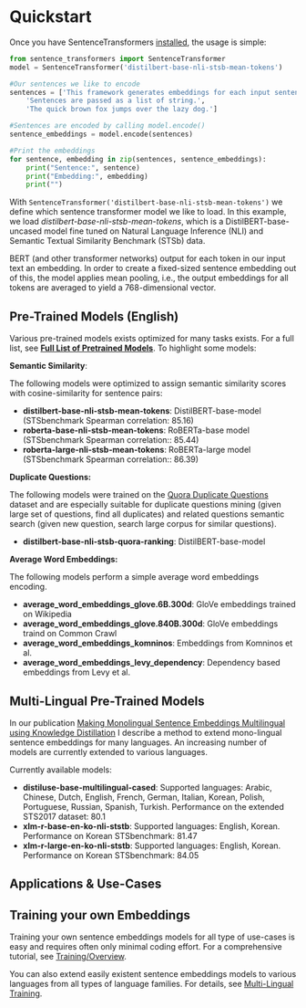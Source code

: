 # Quickstart
Once you have SentenceTransformers [installed](installation.md), the usage is simple:
```python
from sentence_transformers import SentenceTransformer
model = SentenceTransformer('distilbert-base-nli-stsb-mean-tokens')

#Our sentences we like to encode
sentences = ['This framework generates embeddings for each input sentence',
    'Sentences are passed as a list of string.', 
    'The quick brown fox jumps over the lazy dog.']

#Sentences are encoded by calling model.encode()
sentence_embeddings = model.encode(sentences)

#Print the embeddings
for sentence, embedding in zip(sentences, sentence_embeddings):
    print("Sentence:", sentence)
    print("Embedding:", embedding)
    print("")
```


With `SentenceTransformer('distilbert-base-nli-stsb-mean-tokens')` we define which sentence transformer model we like to load. In this example, we load *distilbert-base-nli-stsb-mean-tokens*, which is a DistilBERT-base-uncased model fine tuned on Natural Language Inference (NLI) and Semantic Textual Similarity Benchmark (STSb) data. 

BERT (and other transformer networks) output for each token in our input text an embedding. In order to create a fixed-sized sentence embedding out of this, the model applies mean pooling, i.e., the output embeddings for all tokens are averaged to yield a 768-dimensional vector.


## Pre-Trained Models (English)
Various pre-trained models exists optimized for many tasks exists. For a full list, see **[Full List of Pretrained Models](pretrained_models.md)**. To highlight some models:

**Semantic Similarity**:

The following models were optimized to assign semantic similarity scores with cosine-similarity for sentence pairs: 
- **distilbert-base-nli-stsb-mean-tokens**: DistilBERT-base-model (STSbenchmark Spearman correlation: 85.16)
- **roberta-base-nli-stsb-mean-tokens**: RoBERTa-base model (STSbenchmark Spearman correlation:: 85.44)
- **roberta-large-nli-stsb-mean-tokens**: RoBERTa-large model (STSbenchmark Spearman correlation:: 86.39)


**Duplicate Questions:**

The following models were trained on the [Quora Duplicate Questions](training/use_case/quora_duplicate_questions.md) dataset and are especially suitable for duplicate questions mining (given large set of questions, find all duplicates) and related questions semantic search (given new question, search large corpus for similar questions).
- **distilbert-base-nli-stsb-quora-ranking**: DistilBERT-base-model

**Average Word Embeddings:**

The following models perform a simple average word embeddings encoding.
- **average_word_embeddings_glove.6B.300d**: GloVe embeddings trained on Wikipedia
- **average_word_embeddings_glove.840B.300d**: GloVe embeddings traind on Common Crawl
- **average_word_embeddings_komninos**: Embeddings from Komninos et al.
- **average_word_embeddings_levy_dependency**: Dependency based embeddings from Levy et al.


## Multi-Lingual Pre-Trained Models 
In our publication [Making Monolingual Sentence Embeddings Multilingual using Knowledge Distillation](https://arxiv.org/abs/2004.09813) I describe a method to extend mono-lingual sentence embeddings for many languages. An increasing number of models are currently extended to various languages.

Currently available models:
- **distiluse-base-multilingual-cased**: Supported languages: Arabic, Chinese, Dutch, English, French, German, Italian, Korean, Polish, Portuguese, Russian, Spanish, Turkish. Performance on the extended STS2017 dataset: 80.1
- **xlm-r-base-en-ko-nli-ststb**: Supported languages: English, Korean. Performance on Korean STSbenchmark: 81.47
- **xlm-r-large-en-ko-nli-ststb**: Supported languages: English, Korean. Performance on Korean STSbenchmark: 84.05

## Applications & Use-Cases

## Training your own Embeddings

Training your own sentence embeddings models for all type of use-cases is easy and requires often only minimal coding effort. For a comprehensive tutorial, see [Training/Overview](training/overview.md).

You can also extend easily existent sentence embeddings models to various languages from all types of language families.  For details, see [Multi-Lingual Training](training/multi_lingual_training.md).